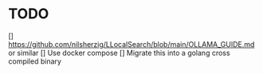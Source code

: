 # TODO

[] https://github.com/nilsherzig/LLocalSearch/blob/main/OLLAMA_GUIDE.md or similar
[] Use docker compose
[] Migrate this into a golang cross compiled binary
